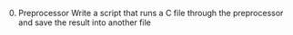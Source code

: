 0. Preprocessor
Write a script that runs a C file through the preprocessor and save the result into another file
